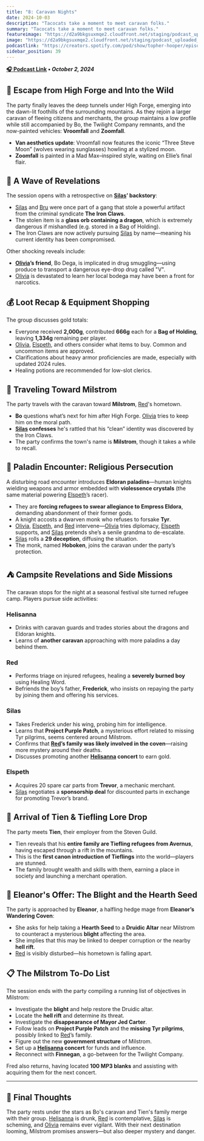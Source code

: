 ```yaml
---
title: "8: Caravan Nights"
date: 2024-10-03
description: "Tacocats take a moment to meet caravan folks."
summary: "Tacocats take a moment to meet caravan folks."
featureimage: "https://d2a9bkgsuxmqe2.cloudfront.net/staging/podcast_uploaded_episode400/41448639/41448639-1727985336183-69d761febf22c.jpg"
image: "https://d2a9bkgsuxmqe2.cloudfront.net/staging/podcast_uploaded_episode400/41448639/41448639-1727985336183-69d761febf22c.jpg"
podcastlink: "https://creators.spotify.com/pod/show/topher-hooper/episodes/C4-E8-Caravan-Nights-e2p6t38"
sidebar_position: 39
---
```


**[🎧 Podcast Link](https://creators.spotify.com/pod/show/topher-hooper/episodes/C4-E8-Caravan-Nights-e2p6t38) • *October 2, 2024***

## 🚚 Escape from High Forge and Into the Wild

The party finally leaves the deep tunnels under High Forge, emerging into the dawn-lit foothills of the surrounding mountains. As they rejoin a larger caravan of fleeing citizens and merchants, the group maintains a low profile while still accompanied by Bo, the Twilight Company remnants, and the now-painted vehicles: **Vroomfall** and **Zoomfall**.

- **Van aesthetics update**: Vroomfall now features the iconic “Three Steve Moon” (wolves wearing sunglasses) howling at a stylized moon.
- **Zoomfall** is painted in a Mad Max–inspired style, waiting on Ellie’s final flair.

## 🧪 A Wave of Revelations

The session opens with a retrospective on **[Silas](/player-characters/silas)’ backstory**:
- [Silas](/player-characters/silas) and [Bru](/player-characters/bru) were once part of a gang that stole a powerful artifact from the criminal syndicate **The Iron Claws**.
- The stolen item is a **glass orb containing a dragon**, which is extremely dangerous if mishandled (e.g. stored in a Bag of Holding).
- The Iron Claws are now actively pursuing [Silas](/player-characters/silas) by name—meaning his current identity has been compromised.

Other shocking reveals include:
- **[Olivia](/player-characters/olivia)’s friend**, Bo Dega, is implicated in drug smuggling—using produce to transport a dangerous eye-drop drug called "V".
- [Olivia](/player-characters/olivia) is devastated to learn her local bodega may have been a front for narcotics.

## 💰 Loot Recap & Equipment Shopping

The group discusses gold totals:
- Everyone received **2,000g**, contributed **666g** each for a **Bag of Holding**, leaving **1,334g** remaining per player.
- [Olivia](/player-characters/olivia), [Elspeth](/player-characters/elspeth), and others consider what items to buy. Common and uncommon items are approved.
- Clarifications about heavy armor proficiencies are made, especially with updated 2024 rules.
- Healing potions are recommended for low-slot clerics.

## 🌄 Traveling Toward Milstrom

The party travels with the caravan toward **Milstrom**, [Red](/player-characters/red)'s hometown.

- **Bo** questions what’s next for him after High Forge. [Olivia](/player-characters/olivia) tries to keep him on the moral path.
- **[Silas](/player-characters/silas) confesses** he's rattled that his “clean” identity was discovered by the Iron Claws.
- The party confirms the town's name is **Milstrom**, though it takes a while to recall.

## 🛑 Paladin Encounter: Religious Persecution

A disturbing road encounter introduces **Eldoran paladins**—human knights wielding weapons and armor embedded with **violessence crystals** (the same material powering [Elspeth](/player-characters/elspeth)’s racer).

- They are **forcing refugees to swear allegiance to Empress Eldora**, demanding abandonment of their former gods.
- A knight accosts a dwarven monk who refuses to forsake **Tyr**.
- [Olivia](/player-characters/olivia), [Elspeth](/player-characters/elspeth), and [Red](/player-characters/red) intervene—[Olivia](/player-characters/olivia) tries diplomacy, [Elspeth](/player-characters/elspeth) supports, and [Silas](/player-characters/silas) pretends she’s a senile grandma to de-escalate.
- [Silas](/player-characters/silas) rolls a **29 deception**, diffusing the situation.
- The monk, named **Hoboken**, joins the caravan under the party’s protection.

## ⛺ Campsite Revelations and Side Missions

The caravan stops for the night at a seasonal festival site turned refugee camp. Players pursue side activities:

### Helisanna
- Drinks with caravan guards and trades stories about the dragons and Eldoran knights.
- Learns of **another caravan** approaching with more paladins a day behind them.

### Red
- Performs triage on injured refugees, healing a **severely burned boy** using Healing Word.
- Befriends the boy’s father, **Frederick**, who insists on repaying the party by joining them and offering his services.

### Silas
- Takes Frederick under his wing, probing him for intelligence.
- Learns that **Project Purple Patch**, a mysterious effort related to missing Tyr pilgrims, seems centered around Milstrom.
- Confirms that **[Red](/player-characters/red)’s family was likely involved in the coven**—raising more mystery around their deaths.
- Discusses promoting another **[Helisanna](/player-characters/helisanna) concert** to earn gold.

### Elspeth
- Acquires 20 spare car parts from **Trevor**, a mechanic merchant.
- [Silas](/player-characters/silas) negotiates a **sponsorship deal** for discounted parts in exchange for promoting Trevor’s brand.

## 🧭 Arrival of Tien & Tiefling Lore Drop

The party meets **Tien**, their employer from the Steven Guild.

- Tien reveals that his **entire family are Tiefling refugees from Avernus**, having escaped through a rift in the mountains.
- This is the **first canon introduction of Tieflings** into the world—players are stunned.
- The family brought wealth and skills with them, earning a place in society and launching a merchant operation.

## 📜 Eleanor's Offer: The Blight and the Hearth Seed

The party is approached by **Eleanor**, a halfling hedge mage from **Eleanor’s Wandering Coven**:
- She asks for help taking a **Hearth Seed** to a **Druidic Altar** near Milstrom to counteract a mysterious **blight** affecting the area.
- She implies that this may be linked to deeper corruption or the nearby **hell rift**.
- [Red](/player-characters/red) is visibly disturbed—his hometown is falling apart.

## 📋 The Milstrom To-Do List

The session ends with the party compiling a running list of objectives in Milstrom:
- Investigate the **blight** and help restore the Druidic altar.
- Locate the **hell rift** and determine its threat.
- Investigate the **disappearance of Mayor Jed Carter**.
- Follow leads on **Project Purple Patch** and the **missing Tyr pilgrims**, possibly linked to [Red](/player-characters/red)’s family.
- Figure out the new **government structure** of Milstrom.
- Set up a **[Helisanna](/player-characters/helisanna) concert** for funds and influence.
- Reconnect with **Finnegan**, a go-between for the Twilight Company.

Fred also returns, having located **100 MP3 blanks** and assisting with acquiring them for the next concert.

---

## 🌙 Final Thoughts

The party rests under the stars as Bo's caravan and Tien's family merge with their group. [Helisanna](/player-characters/helisanna) is drunk, [Red](/player-characters/red) is contemplative, [Silas](/player-characters/silas) is scheming, and [Olivia](/player-characters/olivia) remains ever vigilant. With their next destination looming, Milstrom promises answers—but also deeper mystery and danger.